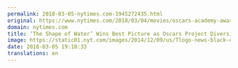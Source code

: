 ```yaml
---
permalink: 2018-03-05-nytimes.com-1945272435.html
original: https://www.nytimes.com/2018/03/04/movies/oscars-academy-awards.html?partner=rss&amp;emc=rss
domain: nytimes.com
title: ‘The Shape of Water’ Wins Best Picture as Oscars Project Diversity
image: https://static01.nyt.com/images/2014/12/09/us/Tlogo-news-black-on-white/Tlogo-news-black-on-white-mediumThreeByTwo440.png
date: 2018-03-05 19:18:33
translations: en
---
```


